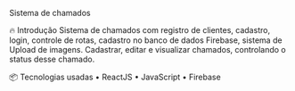 Sistema de chamados

🔥 Introdução
Sistema de chamados com registro de clientes, cadastro, login, controle de rotas, cadastro no banco de dados Firebase, sistema de Upload de imagens.
Cadastrar, editar e visualizar chamados, controlando o status desse chamado. 

📦 Tecnologias usadas
•	ReactJS
•	JavaScript
•	Firebase
